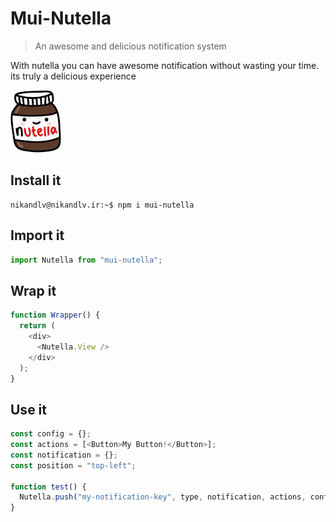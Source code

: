 # Mui-Nutella

> An awesome and delicious notification system

With nutella you can have awesome notification without wasting your time. its truly a delicious experience

![Nutella boi](./icon.png)

## Install it

```console
nikandlv@nikandlv.ir:~$ npm i mui-nutella
```

## Import it

```javascript
import Nutella from "mui-nutella";
```

## Wrap it

```javascript
function Wrapper() {
  return (
    <div>
      <Nutella.View />
    </div>
  );
}
```

## Use it

```javascript
const config = {};
const actions = [<Button>My Button!</Button>];
const notification = {};
const position = "top-left";

function test() {
  Nutella.push("my-notification-key", type, notification, actions, config);
}
```
